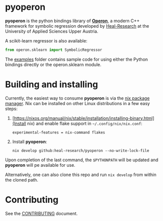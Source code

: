 # pyoperon

**pyoperon** is the python bindings library of [**Operon**](https://github.com/heal-research/operon), a modern C++ framework for symbolic regression developed by [Heal-Research](https://github.com/heal-research) at the University of Applied Sciences Upper Austria.

A scikit-learn regressor is also available:
```python
from operon.sklearn import SymbolicRegressor
```

The [examples](https://github.com/heal-research/pyoperon/examples) folder contains sample code for using either the Python bindings directly or the operon.sklearn module.

# Building and installing

Currently, the easiest way to consume **pyoperon** is via the [nix package manager](https://nixos.org/). Nix can be installed on other Linux distributions in a few easy steps:

1. [https://nixos.org/manual/nix/stable/installation/installing-binary.html](Install nix) and enable flake support in `~/.config/nix/nix.conf`:
   ```
   experimental-features = nix-command flakes
   ```
2. Install **pyoperon**:
   ```
   nix develop github:heal-research/pyoperon --no-write-lock-file
   ```

Upon completion of the last command, the `$PYTHONPATH` will be updated and **pyoperon** will pe available for use.

Alternatively, one can also clone this repo and run `nix develop` from within the cloned path.

# Contributing

See the [CONTRIBUTING](CONTRIBUTING.md) document.

